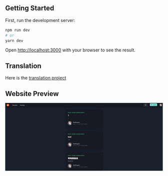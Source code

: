## Getting Started

First, run the development server:

```bash
npm run dev
# or
yarn dev
```

Open [http://localhost:3000](http://localhost:3000) with your browser to see the result.


## Translation
Here is the [translation project](https://app.i18nexus.com/projects/mVCGpPChpaP3rKv8K5JDtp/strings)

## Website Preview
![website example](https://github.com/InsiderJanggo/reddit-clone/blob/main/public/example.png)